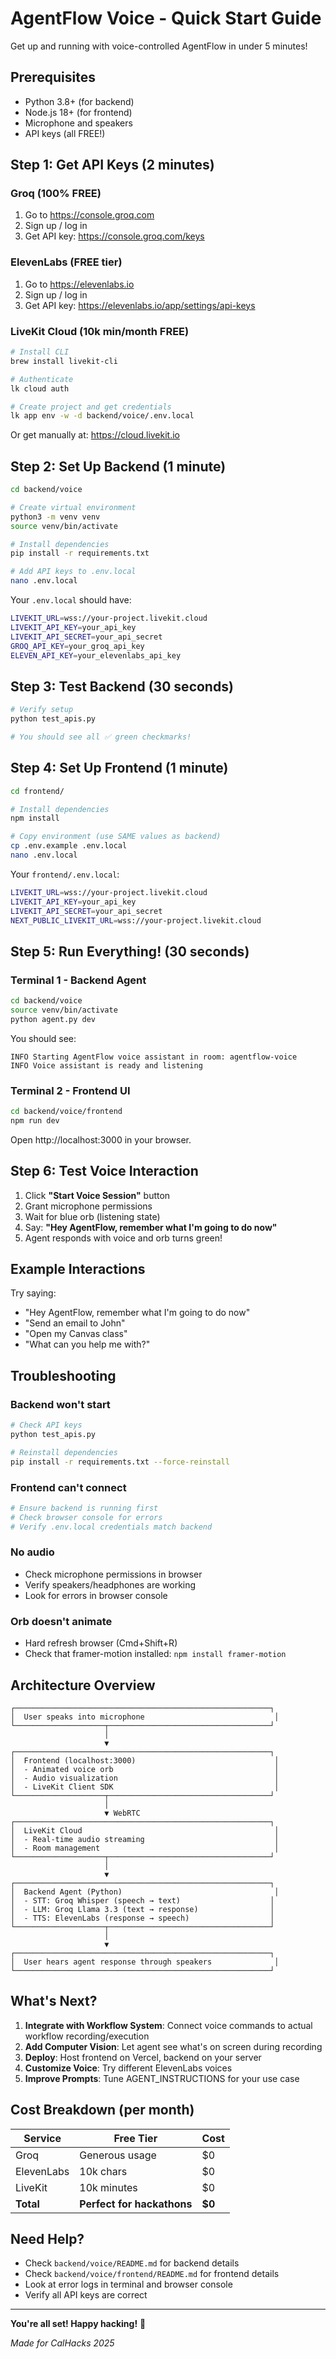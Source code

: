 # AgentFlow Voice - Quick Start Guide

Get up and running with voice-controlled AgentFlow in under 5 minutes!

## Prerequisites

- Python 3.8+ (for backend)
- Node.js 18+ (for frontend)
- Microphone and speakers
- API keys (all FREE!)

## Step 1: Get API Keys (2 minutes)

### Groq (100% FREE)
1. Go to https://console.groq.com
2. Sign up / log in
3. Get API key: https://console.groq.com/keys

### ElevenLabs (FREE tier)
1. Go to https://elevenlabs.io
2. Sign up / log in
3. Get API key: https://elevenlabs.io/app/settings/api-keys

### LiveKit Cloud (10k min/month FREE)
```bash
# Install CLI
brew install livekit-cli

# Authenticate
lk cloud auth

# Create project and get credentials
lk app env -w -d backend/voice/.env.local
```

Or get manually at: https://cloud.livekit.io

## Step 2: Set Up Backend (1 minute)

```bash
cd backend/voice

# Create virtual environment
python3 -m venv venv
source venv/bin/activate

# Install dependencies
pip install -r requirements.txt

# Add API keys to .env.local
nano .env.local
```

Your `.env.local` should have:
```bash
LIVEKIT_URL=wss://your-project.livekit.cloud
LIVEKIT_API_KEY=your_api_key
LIVEKIT_API_SECRET=your_api_secret
GROQ_API_KEY=your_groq_api_key
ELEVEN_API_KEY=your_elevenlabs_api_key
```

## Step 3: Test Backend (30 seconds)

```bash
# Verify setup
python test_apis.py

# You should see all ✅ green checkmarks!
```

## Step 4: Set Up Frontend (1 minute)

```bash
cd frontend/

# Install dependencies
npm install

# Copy environment (use SAME values as backend)
cp .env.example .env.local
nano .env.local
```

Your `frontend/.env.local`:
```bash
LIVEKIT_URL=wss://your-project.livekit.cloud
LIVEKIT_API_KEY=your_api_key
LIVEKIT_API_SECRET=your_api_secret
NEXT_PUBLIC_LIVEKIT_URL=wss://your-project.livekit.cloud
```

## Step 5: Run Everything! (30 seconds)

### Terminal 1 - Backend Agent
```bash
cd backend/voice
source venv/bin/activate
python agent.py dev
```

You should see:
```
INFO Starting AgentFlow voice assistant in room: agentflow-voice
INFO Voice assistant is ready and listening
```

### Terminal 2 - Frontend UI
```bash
cd backend/voice/frontend
npm run dev
```

Open http://localhost:3000 in your browser.

## Step 6: Test Voice Interaction

1. Click **"Start Voice Session"** button
2. Grant microphone permissions
3. Wait for blue orb (listening state)
4. Say: **"Hey AgentFlow, remember what I'm going to do now"**
5. Agent responds with voice and orb turns green!

## Example Interactions

Try saying:
- "Hey AgentFlow, remember what I'm going to do now"
- "Send an email to John"
- "Open my Canvas class"
- "What can you help me with?"

## Troubleshooting

### Backend won't start
```bash
# Check API keys
python test_apis.py

# Reinstall dependencies
pip install -r requirements.txt --force-reinstall
```

### Frontend can't connect
```bash
# Ensure backend is running first
# Check browser console for errors
# Verify .env.local credentials match backend
```

### No audio
- Check microphone permissions in browser
- Verify speakers/headphones are working
- Look for errors in browser console

### Orb doesn't animate
- Hard refresh browser (Cmd+Shift+R)
- Check that framer-motion installed: `npm install framer-motion`

## Architecture Overview

```
┌─────────────────────────────────────────────────────────┐
│  User speaks into microphone                             │
└────────────────────┬────────────────────────────────────┘
                     │
                     ▼
┌─────────────────────────────────────────────────────────┐
│  Frontend (localhost:3000)                               │
│  - Animated voice orb                                    │
│  - Audio visualization                                   │
│  - LiveKit Client SDK                                    │
└────────────────────┬────────────────────────────────────┘
                     │
                     ▼ WebRTC
┌─────────────────────────────────────────────────────────┐
│  LiveKit Cloud                                           │
│  - Real-time audio streaming                             │
│  - Room management                                       │
└────────────────────┬────────────────────────────────────┘
                     │
                     ▼
┌─────────────────────────────────────────────────────────┐
│  Backend Agent (Python)                                  │
│  - STT: Groq Whisper (speech → text)                    │
│  - LLM: Groq Llama 3.3 (text → response)                │
│  - TTS: ElevenLabs (response → speech)                  │
└────────────────────┬────────────────────────────────────┘
                     │
                     ▼
┌─────────────────────────────────────────────────────────┐
│  User hears agent response through speakers              │
└─────────────────────────────────────────────────────────┘
```

## What's Next?

1. **Integrate with Workflow System**: Connect voice commands to actual workflow recording/execution
2. **Add Computer Vision**: Let agent see what's on screen during recording
3. **Deploy**: Host frontend on Vercel, backend on your server
4. **Customize Voice**: Try different ElevenLabs voices
5. **Improve Prompts**: Tune AGENT_INSTRUCTIONS for your use case

## Cost Breakdown (per month)

| Service      | Free Tier         | Cost |
|--------------|-------------------|------|
| Groq         | Generous usage    | $0   |
| ElevenLabs   | 10k chars         | $0   |
| LiveKit      | 10k minutes       | $0   |
| **Total**    | **Perfect for hackathons** | **$0** |

## Need Help?

- Check `backend/voice/README.md` for backend details
- Check `backend/voice/frontend/README.md` for frontend details
- Look at error logs in terminal and browser console
- Verify all API keys are correct

---

**You're all set! Happy hacking!** 🚀

*Made for CalHacks 2025*
